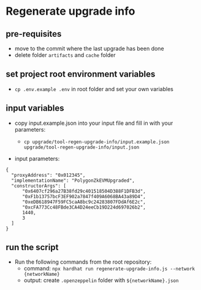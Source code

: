# Regenerate upgrade info

## pre-requisites
- move to the commit where the last upgrade has been done
- delete folder `artifacts` and `cache` folder

## set project root environment variables
- `cp .env.example .env` in root folder and set your own variables

## input variables
- copy input.example.json into your input file and fill in with your parameters:
  - `cp upgrade/tool-regen-upgrade-info/input.example.json upgrade/tool-regen-upgrade-info/input.json`

- input parameters:
```
{
  "proxyAddress": "0x012345",
  "implementationName": "PolygonZkEVMUpgraded",
  "constructorArgs": [
      "0x6407cf296a27B38fd29c401518504D388F1DFB3d",
      "0xF1b13757bcF3EF902a7847f409A6068BA43a89D4",
      "0xeDB618947F59FC5caA8bc9c24283807FDdAf6E2c",
      "0xcFA773Cc48FBde3CA4D24eeCb19D224d697026b2",
      1440,
      3
  ]
}
```

## run the script
- Run the following commands from the root repository:
  - command: `npx hardhat run regenerate-upgrade-info.js --network {networkName}`
  - output: create `.openzeppelin` folder with `${networkName}.json`
